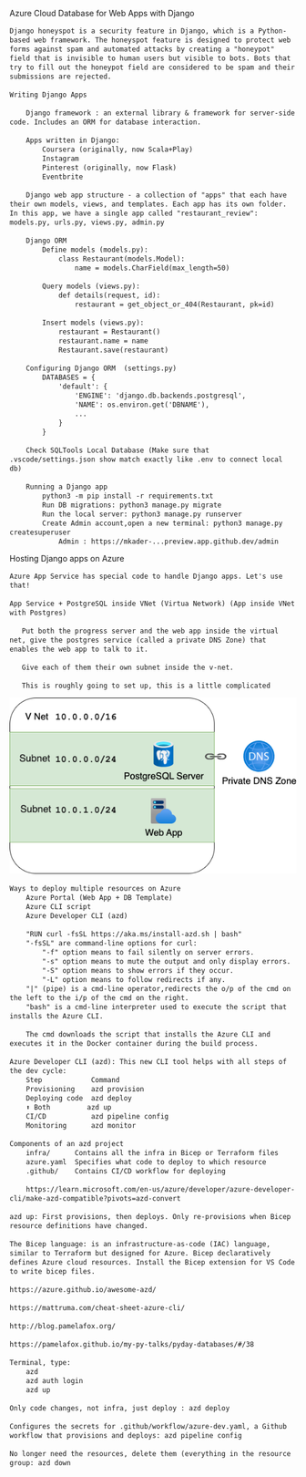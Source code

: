 Azure Cloud Database for Web Apps  with Django

    Django honeyspot is a security feature in Django, which is a Python-based web framework. The honeyspot feature is designed to protect web forms against spam and automated attacks by creating a "honeypot" field that is invisible to human users but visible to bots. Bots that try to fill out the honeypot field are considered to be spam and their submissions are rejected.

    Writing Django Apps
    
        Django framework : an external library & framework for server-side code. Includes an ORM for database interaction.

        Apps written in Django:
            Coursera (originally, now Scala+Play)
            Instagram
            Pinterest (originally, now Flask)
            Eventbrite

        Django web app structure - a collection of "apps" that each have their own models, views, and templates. Each app has its own folder. In this app, we have a single app called "restaurant_review": models.py, urls.py, views.py, admin.py

        Django ORM
            Define models (models.py):
                class Restaurant(models.Model):
                    name = models.CharField(max_length=50)
           
            Query models (views.py):
                def details(request, id):
                    restaurant = get_object_or_404(Restaurant, pk=id)
           
            Insert models (views.py):
                restaurant = Restaurant()
                restaurant.name = name
                Restaurant.save(restaurant)

        Configuring Django ORM  (settings.py)
            DATABASES = {
                'default': {
                    'ENGINE': 'django.db.backends.postgresql',
                    'NAME': os.environ.get('DBNAME'),
                    ...
                }
            }

        Check SQLTools Local Database (Make sure that .vscode/settings.json show match exactly like .env to connect local db)
        
        Running a Django app
            python3 -m pip install -r requirements.txt
            Run DB migrations: python3 manage.py migrate
            Run the local server: python3 manage.py runserver
            Create Admin account,open a new terminal: python3 manage.py createsuperuser
                Admin : https://mkader-...preview.app.github.dev/admin
    
Hosting Django apps on Azure

    Azure App Service has special code to handle Django apps. Let's use that!

    App Service + PostgreSQL inside VNet (Virtua Network) (App inside VNet with Postgres)
       
       Put both the progress server and the web app inside the virtual net, give the postgres service (called a private DNS Zone) that enables the web app to talk to it. 

       Give each of them their own subnet inside the v-net.
       
       This is roughly going to set up, this is a little complicated
 
![alt](https://raw.githubusercontent.com/mkader/python_django_postgresql_azure_app/main/app_inside_vnet.PNG) 

    Ways to deploy multiple resources on Azure
        Azure Portal (Web App + DB Template)
        Azure CLI script
        Azure Developer CLI (azd) 

        "RUN curl -fsSL https://aka.ms/install-azd.sh | bash"
        "-fsSL" are command-line options for curl:
            "-f" option means to fail silently on server errors.
            "-s" option means to mute the output and only display errors.
            "-S" option means to show errors if they occur.
            "-L" option means to follow redirects if any.
        "|" (pipe) is a cmd-line operator,redirects the o/p of the cmd on the left to the i/p of the cmd on the right.
        "bash" is a cmd-line interpreter used to execute the script that installs the Azure CLI.
    
        The cmd downloads the script that installs the Azure CLI and executes it in the Docker container during the build process.

    Azure Developer CLI (azd): This new CLI tool helps with all steps of the dev cycle:
        Step	        Command
        Provisioning	azd provision
        Deploying code	azd deploy
        ⬆️ Both	        azd up
        CI/CD	        azd pipeline config
        Monitoring	    azd monitor
    
    Components of an azd project
        infra/	    Contains all the infra in Bicep or Terraform files
        azure.yaml	Specifies what code to deploy to which resource
        .github/	Contains CI/CD workflow for deploying

        https://learn.microsoft.com/en-us/azure/developer/azure-developer-cli/make-azd-compatible?pivots=azd-convert

    azd up: First provisions, then deploys. Only re-provisions when Bicep resource definitions have changed.

    The Bicep language: is an infrastructure-as-code (IAC) language, similar to Terraform but designed for Azure. Bicep declaratively defines Azure cloud resources. Install the Bicep extension for VS Code to write bicep files.
        
    https://azure.github.io/awesome-azd/

    https://mattruma.com/cheat-sheet-azure-cli/

    http://blog.pamelafox.org/
    
    https://pamelafox.github.io/my-py-talks/pyday-databases/#/38
    
    Terminal, type:
        azd
        azd auth login
        azd up

    Only code changes, not infra, just deploy : azd deploy

    Configures the secrets for .github/workflow/azure-dev.yaml, a Github workflow that provisions and deploys: azd pipeline config

    No longer need the resources, delete them (everything in the resource group: azd down

